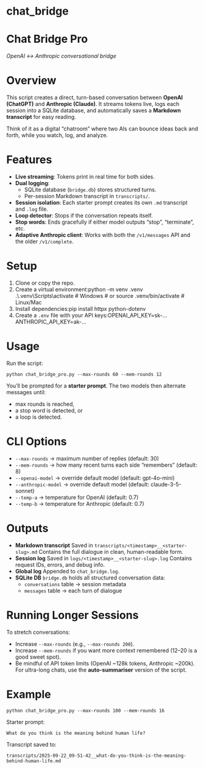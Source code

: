 # chat_bridge

# Chat Bridge Pro

*OpenAI ↔ Anthropic conversational bridge*

# Overview

This script creates a direct, turn-based conversation between **OpenAI (ChatGPT)** and **Anthropic (Claude)**. It streams tokens live, logs each session into a SQLite database, and automatically saves a **Markdown transcript** for easy reading.

Think of it as a digital “chatroom” where two AIs can bounce ideas back and forth, while you watch, log, and analyze.

# Features

* **Live streaming**: Tokens print in real time for both sides.
* **Dual logging**:
   * SQLite database (`bridge.db`) stores structured turns.
   * Per-session Markdown transcript in `transcripts/`.
* **Session isolation**: Each starter prompt creates its own `.md` transcript and `.log` file.
* **Loop detector**: Stops if the conversation repeats itself.
* **Stop words**: Ends gracefully if either model outputs “stop”, “terminate”, etc.
* **Adaptive Anthropic client**: Works with both the `/v1/messages` API and the older `/v1/complete`.

# Setup

1. Clone or copy the repo.
2. Create a virtual environment:python -m venv .venv .\\.venv\\Scripts\\activate  # Windows # or source .venv/bin/activate  # Linux/Mac
3. Install dependencies:pip install httpx python-dotenv
4. Create a `.env` file with your API keys:OPENAI\_API\_KEY=sk-... ANTHROPIC\_API\_KEY=ak-...

# Usage

Run the script:

    python chat_bridge_pro.py --max-rounds 60 --mem-rounds 12

You’ll be prompted for a **starter prompt**. The two models then alternate messages until:

* max rounds is reached,
* a stop word is detected, or
* a loop is detected.

# CLI Options

* `--max-rounds` → maximum number of replies (default: 30)
* `--mem-rounds` → how many recent turns each side “remembers” (default: 8)
* `--openai-model` → override default model (default: gpt-4o-mini)
* `--anthropic-model` → override default model (default: claude-3-5-sonnet)
* `--temp-a` → temperature for OpenAI (default: 0.7)
* `--temp-b` → temperature for Anthropic (default: 0.7)

# Outputs

* **Markdown transcript** Saved in `transcripts/<timestamp>__<starter-slug>.md` Contains the full dialogue in clean, human-readable form.
* **Session log** Saved in `logs/<timestamp>__<starter-slug>.log` Contains request IDs, errors, and debug info.
* **Global log** Appended to `chat_bridge.log`.
* **SQLite DB** `bridge.db` holds all structured conversation data:
   * `conversations` table → session metadata
   * `messages` table → each turn of dialogue

# Running Longer Sessions

To stretch conversations:

* Increase `--max-rounds` (e.g., `--max-rounds 200`).
* Increase `--mem-rounds` if you want more context remembered (12–20 is a good sweet spot).
* Be mindful of API token limits (OpenAI \~128k tokens, Anthropic \~200k). For ultra-long chats, use the **auto-summariser** version of the script.

# Example

    python chat_bridge_pro.py --max-rounds 100 --mem-rounds 16

Starter prompt:

    What do you think is the meaning behind human life?

Transcript saved to:

    transcripts/2025-09-22_09-51-42__what-do-you-think-is-the-meaning-behind-human-life.md

